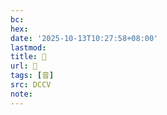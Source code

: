 ```yaml
---
bc:
hex:
date: '2025-10-13T10:27:58+08:00'
lastmod:
title: 􂔜
url: 􂔜
tags: [音]
src: DCCV
note:
---
```

